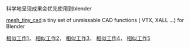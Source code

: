 科学地呈现成果会优先使用到blender


[mesh_tiny_cad](https://github.com/zeffii/mesh_tiny_cad):a tiny set of unmissable CAD functions ( VTX, XALL ...) for Blender


[相似工作1](https://github.com/aetheryang/vimwiki)，
[相似工作2](https://github.com/Continue7777/chatRobot/tree/ba327bfc6604fdce85c0659fff431ea084009c7d/chatBot/resource/%E6%96%B0%E5%A2%9E%E8%AF%8D%E5%BA%93/%E4%B8%93%E4%B8%9A%E6%89%A9%E5%85%85%E8%AF%8D%E5%BA%93/%E9%87%91%E5%B1%B1%E6%89%93%E5%AD%97%E9%80%9A2003%E4%B8%93%E4%B8%9A%E8%AF%8D%E5%BA%93)，
[相似工作3](https://github.com/simplemia/work_intro/tree/b6f9eed63b8f676925c390d78a96258037d4d06d/CODE/Sougou_seg/language)，
[相似工作4](https://github.com/ilioner/ML-Classifier/tree/master/segment/train)，
[相似工作5](https://github.com/alanzchen/biotester)
